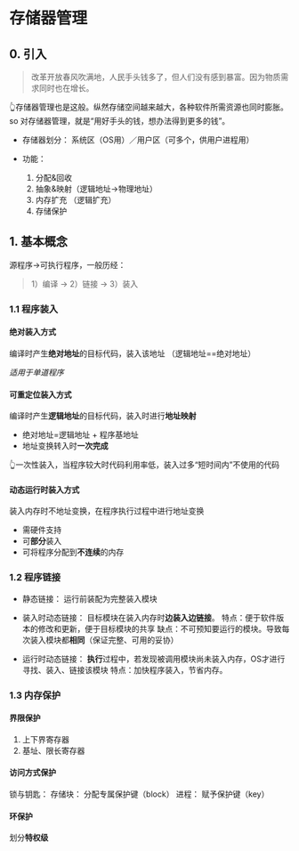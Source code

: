 # 存储器管理

## 0. 引入
> 改革开放春风吹满地，人民手头钱多了，但人们没有感到暴富。因为物质需求同时也在增长。

👆存储器管理也是这般。纵然存储空间越来越大，各种软件所需资源也同时膨胀。so 对存储器管理，就是“用好手头的钱，想办法得到更多的钱”。

- 存储器划分：
    系统区（OS用）／用户区（可多个，供用户进程用）

- 功能：
    1. 分配&回收
    2. 抽象&映射（逻辑地址→物理地址）
    3. 内存扩充 （逻辑扩充）
    4. 存储保护

## 1. 基本概念
源程序→可执行程序，一般历经：
> 1）编译 → 2）链接 → 3）装入
### 1.1 程序装入

#### 绝对装入方式
编译时产生**绝对地址**的目标代码，装入该地址
（逻辑地址==绝对地址）

*适用于单道程序*
#### 可重定位装入方式
编译时产生**逻辑地址**的目标代码，装入时进行**地址映射**
- 绝对地址=逻辑地址 + 程序基地址
- 地址变换转入时**一次完成**

👆一次性装入，当程序较大时代码利用率低，装入过多“短时间内”不使用的代码
#### 动态运行时装入方式
装入内存时不地址变换，在程序执行过程中进行地址变换
- 需硬件支持
- 可**部分**装入
- 可将程序分配到**不连续**的内存

### 1.2 程序链接
- 静态链接：
    运行前装配为完整装入模块

- 装入时动态链接：
    目标模块在装入内存时**边装入边链接**。
    特点：便于软件版本的修改和更新，便于目标模块的共享
    缺点：不可预知要运行的模块。导致每次装入模块都**相同**（保证完整、可用的妥协）

- 运行时动态链接：
    **执行**过程中，若发现被调用模块尚未装入内存，OS才进行寻找、装入、链接该模块
    特点：加快程序装入，节省内存。


### 1.3 内存保护

#### 界限保护
1. 上下界寄存器
2. 基址、限长寄存器

#### 访问方式保护
锁与钥匙：
存储块： 分配专属保护键（block）
进程： 赋予保护键（key）

#### 环保护
划分**特权级**